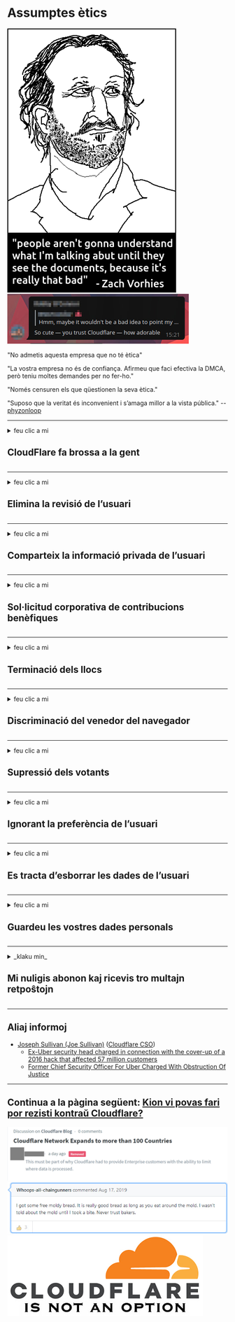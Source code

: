 # Assumptes ètics

![](../image/itsreallythatbad.jpg)
![](../image/telegram/c81238387627b4bfd3dcd60f56d41626.jpg)

"No admetis aquesta empresa que no té ètica"

"La vostra empresa no és de confiança. Afirmeu que faci efectiva la DMCA, però teniu moltes demandes per no fer-ho."

"Només censuren els que qüestionen la seva ètica."

"Suposo que la veritat és inconvenient i s’amaga millor a la vista pública."  -- [phyzonloop](https://twitter.com/phyzonloop)


---


<details>
<summary>feu clic a mi

## CloudFlare fa brossa a la gent
</summary>


Cloudflare envia correus electrònics de correu brossa a usuaris que no siguin Cloudflare.

- Envia només correus electrònics als subscriptors que hagin participat
- Quan l'usuari digui "aturar", deixi d'enviar correu electrònic

És tan senzill. Però a Cloudflare no li importa.
Cloudflare va dir que l'ús del seu servei pot detenir tots els spammers o atacants.
Com podem aturar Cloudflare sense activar Cloudflare?


| 🖼 | 🖼 |
| --- | --- |
| ![](../image/cfspam01.jpg) | ![](../image/cfspam03.jpg) |
| ![](../image/cfspam02.jpg) | ![](../image/cfspambrittany.jpg)<br>![](../image/cfspamtwtr.jpg) |

</details>

---

<details>
<summary>feu clic a mi

## Elimina la revisió de l’usuari
</summary>


Ressenyes negatives sobre el censor del núvol de núvols.
Si publiqueu un text anti-Cloudflare a Twitter, podeu rebre una resposta de l'empleat de Cloudflare amb el missatge "No, no ho és".
Si publiqueu una revisió negativa en qualsevol lloc de revisió, provaran de censurar-la.


| 🖼 | 🖼 |
| --- | --- |
| ![](../image/cfcenrev_01.jpg)<br>![](../image/cfcenrev_02.jpg) | ![](../image/cfcenrev_03.jpg) |

</details>

---

<details>
<summary>feu clic a mi

## Comparteix la informació privada de l’usuari
</summary>


Cloudflare té un gran problema d'assetjament.
Cloudflare comparteix informació personal dels que es queixen de llocs allotjats.
De vegades us demanen que proporcioneu la vostra identificació real.
Si no voleu ser assetjat, agredit, assassinat o assassinat, és millor mantenir-se fora dels llocs web de Cloudflared.


| 🖼 | 🖼 |
| --- | --- |
| ![](../image/cfdox_what.jpg) | ![](../image/cfdox_swat.jpg) |
| ![](../image/cfdox_kill.jpg) | ![](../image/cfdox_threat.jpg) |
| ![](../image/cfdox_dox.jpg) | ![](../image/cfdox_ex1.jpg) |
| ![](../image/cfabuseform.jpg) | ![](../image/cfdox_ex2.jpg) |

</details>

---

<details>
<summary>feu clic a mi

## Sol·licitud corporativa de contribucions benèfiques
</summary>


CloudFlare demana aportacions benèfiques.
És bastant horrible que una corporació nord-americana sol·liciti caritat al costat d’organitzacions sense ànim de lucre que tinguin bons motius.
Si us agrada bloquejar la gent o perdre el temps d’altres persones, potser voldreu demanar algunes pizzes per als empleats de Cloudflare.


![](../image/cfdonate.jpg)

</details>

---

<details>
<summary>feu clic a mi

## Terminació dels llocs
</summary>


Què fareu si el vostre lloc baixa de sobte?
Hi ha informes que Cloudflare suprimeix la configuració de l’usuari o s’atura el servei sense cap avís, en silenci.
Us suggerim que trobeu un proveïdor millor.

![](../image/cftmnt.jpg)

</details>

---

<details>
<summary>feu clic a mi

## Discriminació del venedor del navegador
</summary>


CloudFlare proporciona un tractament preferent als que utilitzen Firefox mentre que proporciona un tractament hostil als usuaris que no siguin Tor-Browser sobre Tor.
Els usuaris de Tor dels quals es neguen amb raó a executar javascript no gratuït, també reben un tractament hostil.
Aquesta desigualtat d’accés és un abús de neutralitat de la xarxa i un abús de poder.

![](../image/browdifftbcx.gif)

- Esquerra: Tor Browser, dreta: Chrome. La mateixa adreça IP.

![](../image/browserdiff.jpg)

- A l'esquerra: desactivat el navegador Javascript de Tor, activat la galeta
- Dreta: Chrome activat, Javascript desactivat

![](../image/cfsiryoublocked.jpg)

- QuteBrowser (navegador menor) sense Tor (IP de Clearnet)

| ***Navegador*** | ***Tractament d'accés*** |
| --- | --- |
| Tor Browser (Javascript està activat) | accés permès |
| Firefox (Javascript està activat) | accés degradat |
| Chromium (Javascript està activat) | accés degradat |
| Chromium or Firefox (Javascript està desactivat) | accés denegat |
| Chromium or Firefox (Cookie desactivada) | accés denegat |
| QuteBrowser | accés denegat |
| lynx | accés denegat |
| w3m | accés denegat |
| wget | accés denegat |


Per què no utilitzar el botó d'àudio per resoldre un repte fàcil?

Sí, hi ha un botó d'àudio, però no sempre funciona amb Tor.
Rebreu aquest missatge quan el feu clic:

```
Torna-ho a provar més tard
És possible que l’ordinador o la xarxa envieu consultes automatitzades.
Per protegir els nostres usuaris, no podem processar la vostra sol·licitud ara mateix.
Per a més detalls, visiteu la nostra pàgina d’ajuda
```

</details>

---

<details>
<summary>feu clic a mi

## Supressió dels votants
</summary>


Els electors dels estats nord-americans es registren per votar en última instància a través del lloc web del secretari d'estat a l'estat de residència.
Les oficines de secretaria d'estat controlades pels republicans participen en la supressió dels votants mitjançant la representació del lloc web del secretari d'estat a través de Cloudflare.
El tracte hostil de Cloudflare als usuaris de Tor, la seva posició MITM com a punt global de vigilància global i el seu paper perjudicial en general fa que els electors potencials siguin reticents a registrar-se.
Els liberals, en particular, acostumen a adoptar la privadesa.
Els formularis d’inscripció dels votants recopilen informació sensible sobre l’inclinació política d’un elector, l’adreça física personal, el número de seguretat social i la data de naixement.
La majoria dels estats només fan públic un subconjunt d'aquesta informació, però Cloudflare veu tota aquesta informació quan algú es registra per votar.

Tingueu en compte que el registre en paper no defuig Cloudflare perquè el secretari dels treballadors del personal d'entrada de dades estatals probablement usarà el lloc web Cloudflare per introduir les dades.

| 🖼 | 🖼 |
| --- | --- |
| ![](../image/cfvotm_01.jpg) | ![](../image/cfvotm_02.jpg) |

- Change.org és un lloc web famós per recollir vots i prendre mesures.
“la gent de tot arreu inicia campanyes, mobilitza partidaris i treballa amb els responsables de decisió per impulsar solucions.”
Malauradament, moltes persones no poden veure en absolut change.org a causa de l’agressiu filtre de Cloudflare.
Se’ls està bloquejant de signar la petició, excloent-los així d’un procés democràtic.
L'ús d'altres plataformes no ennuvolades com OpenPetition ajuda a solucionar el problema.

| 🖼 | 🖼 |
| --- | --- |
| ![](../image/changeorgasn.jpg) | ![](../image/changeorgtor.jpg) |

- El "Projecte Ateneu" de Cloudflare ofereix una protecció gratuïta a nivell d'empresa als llocs web de les eleccions locals i estatals.
Van dir que "els seus electors poden accedir a informació electoral i el registre de votants", però això és mentida, perquè moltes persones no poden navegar pel lloc en absolut.

</details>

---

<details>
<summary>feu clic a mi

## Ignorant la preferència de l’usuari
</summary>


Si desactiveu alguna cosa, espereu que no rebeu cap missatge de correu electrònic al respecte.
Cloudflare ignora les preferències de l’usuari i comparteix les dades amb empreses de tercers sense el consentiment del client.
Si feu servir el seu pla gratuït, de vegades us envien un missatge de correu electrònic per demanar-vos que compreu subscripció mensual.

![](../image/cfviopl_tp.jpg)

</details>

---

<details>
<summary>feu clic a mi

## Es tracta d’esborrar les dades de l’usuari
</summary>


Segons aquest bloc del client d’ex-cloudflare, Cloudflare té la intenció de suprimir els comptes.
Actualment, moltes empreses mantenen les vostres dades després de tancar o treure el compte.
La majoria de bones empreses en mencionen la seva política de privadesa.
Flama de núvols? No.

```
2019-08-05 CloudFlare em va enviar la confirmació d'haver tret el meu compte.
2019-10-02 He rebut un correu electrònic de CloudFlare "perquè sóc client"
```

Cloudflare no coneixia la paraula "eliminar".
Si realment s’elimina, per què aquest ex-client ha rebut un correu electrònic?
També va mencionar que la política de privadesa de Cloudflare no en menciona.

```
La nova política de privadesa no fa esment de la conservació de dades durant un any.
```

![](../image/cfviopl_notdel.jpg)

Com pot confiar en Cloudflare si la seva política de privadesa és una LIE?

</details>

---

<details>
<summary>feu clic a mi

## Guardeu les vostres dades personals
</summary>


Suprimir el compte Cloudflare és difícil.

```
Envieu un bitllet d’assistència mitjançant la categoria "Compte",
i sol·liciteu la supressió del compte al cos del missatge.
No heu de tenir dominis ni targetes de crèdit adjunts al vostre compte abans de sol·licitar la supressió.
```

Rebreu aquest correu electrònic de confirmació.

![](../image/cf_deleteandkeep.jpg)

"Hem començat a processar la sol·licitud de supressió", però "Continuarem emmagatzemant la informació personal".

Pot "confiar" en això?

</details>

---

<details>
<summary>_klaku min_

## Mi nuligis abonon kaj ricevis tro multajn retpoŝtojn
</summary>


La uzanto nuligis sian 'Cloudflare stream' abonon kaj li ricevas retpoŝtajn memorigilojn ĉiutage por rememorigi lin pri nuligita abono.
Ne estas malaprobita butono. Kiel vi ĉesas ĉi tiun frenezon?

![](../image/barrageemailcancelsubscription.jpg)

Cloudflare diris al ĉi tiu uzanto kontakti subtenteamo kaj peti ĉiujn viajn enhavojn forigi.

- [t](https://web.archive.org/web/20210412165334/https://twitter.com/JohnHaldson/status/1381651569247088650)

</details>

---

## Aliaj informoj

- [Joseph Sullivan (Joe Sullivan)](../cloudflare_inc/cloudflare_members.md) ([Cloudflare CSO](https://twitter.com/eastdakota/status/1296522269313785862))
  - [Ex-Uber security head charged in connection with the cover-up of a 2016 hack that affected 57 million customers](https://www.businessinsider.com/uber-data-hack-security-head-joe-sullivan-charged-cover-up-2020-8)
  - [Former Chief Security Officer For Uber Charged With Obstruction Of Justice](https://www.justice.gov/usao-ndca/pr/former-chief-security-officer-uber-charged-obstruction-justice)


---

## Continua a la pàgina següent:   [Kion vi povas fari por rezisti kontraŭ Cloudflare?](ca.action.md)

![](../image/censor_cloudflare_blogcomment.jpg)
![](../image/freemoldybread.jpg)
![](../image/cfisnotanoption.jpg)
